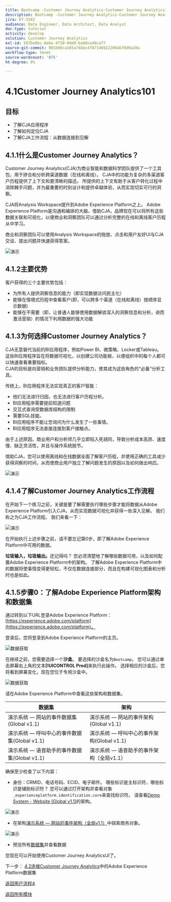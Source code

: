 ```yaml
---
title: Bootcamp -Customer Journey Analytics-Customer Journey Analytics101
description: Bootcamp -Customer Journey Analytics-Customer Journey Analytics101
jira: KT-5342
audience: Data Engineer, Data Architect, Data Analyst
doc-type: tutorial
activity: develop
solution: Customer Journey Analytics
exl-id: 587be8bc-8ebe-4f30-99d8-ba88ce40caf7
source-git-commit: 901b90ca165a74bbc4f871469222064b70d0a20a
workflow-type: tm+mt
source-wordcount: '875'
ht-degree: 0%

---
```


# 4.1Customer Journey Analytics101

## 目标

- 了解CJA应用程序
- 了解如何定位CJA
- 了解CJA工作流程：从数据连接到见解

## 4.1.1什么是Customer Journey Analytics？

Customer Journey Analytics(CJA)为商业智能和数据科学团队提供了一个工具包，用于拼合和分析跨渠道数据（在线和离线）。 CJA中的功能为复杂的多渠道客户历程提供了上下文和更清晰的描述。 所提供的上下文有助于从客户转化过程中消除棘手问题，并为最重要的时刻设计和提供卓越体验，从而实现切实可行的洞察。

CJA将Analysis Workspace提升到Adobe Experience Platform之上。 Adobe Experience Platform是沟通和编排的大脑，借助CJA，品牌现在可以将所有这些数据关联和可视化，以便商业和洞察团队可以通过分析完整的在线和离线客户历程从中学习。

商业和洞察团队可以使用Analysis Workspace的拖放、点击和用户友好UI与CJA交谈、提出问题并快速获得答案。

![演示](./images/cja-adv-analysis1.png)

## 4.1.2主要优势

客户获得的三个主要优势包括：

- 为所有人提供洞察信息的能力（即实现数据访问民主化）
- 能够在情境式历程中查看客户(即，可以跨多个渠道（在线和离线）按顺序显示数据)
- 能够在不需要（即，让普通人能够使用数据解锁深入的洞察信息和分析，进而激活营销）的情况下利用数据的强大功能

## 4.1.3为何选择Customer Journey Analytics？

CJA无意替代当前的BI应用程序，例如Power BI、微策略、Locker或Tableau。 这些BI应用程序旨在将数据可视化，以创建公司功能板，以便组织中的每个人都可以快速查看重要指标。\
CJA的目标是向营销和业务团队提供分析能力，使其成为这些角色的“必备”分析工具。

传统上，BI应用程序无法实现真正的客户智能：

- 他们无法进行归因，也无法进行客户历程分析。
- BI应用程序需要提前知道问题
- 交互式查询受数据库结构的限制
- 需要SQL技能。
- BI应用程序不能让您询问为什么发生了一些事情。
- BI应用程序无法直接连接到客户接触点。

由于上述原因，商业用户和分析师几乎立即陷入死胡同，导致分析成本高昂、速度慢、缺乏灵活性，并且与操作系统脱节。

借助CJA，您可以使用离线和在线数据全面了解客户历程，并使用正确的工具减少获得洞察的时间，从而使商业用户独立了解问题发生的原因以及如何做出响应。

![演示](./images/cja-use-case.png)

## 4.1.4了解Customer Journey Analytics工作流程

在开始下一个练习之前，关键是要了解需要执行哪些步骤才能将数据从Adobe Experience Platform引入CJA，从而实现数据可视化并获得一些深入见解。 我们称之为CJA工作流程。 我们来看一下：

![演示](./images/cja-work-flow.jpg)

在开始执行上述步骤之前，请不要忘记第0步，即了解Adobe Experience Platform中可用的数据。

**垃圾输入，垃圾输出。**&#x200B;还记得吗？ 您必须清楚地了解哪些数据可用，以及如何配置Adobe Experience Platform中的架构。 了解Adobe Experience Platform中的数据将使事情变得更轻松，不仅在数据连接部分，而且在构建可视化图表和分析时也是如此。

## 4.1.5步骤0：了解Adobe Experience Platform架构和数据集

通过转到以下URL登录Adobe Experience Platform： [https://experience.adobe.com/platform](https://experience.adobe.com/platform)。

登录后，您将登录到Adobe Experience Platform的主页。

![数据获取](../uc1/images/home.png)

在继续之前，您需要选择一个&#x200B;**沙盒**。 要选择的沙盒名为``Bootcamp``。 您可以通过单击屏幕右上角的文本&#x200B;**[!UICONTROL Prod]**&#x200B;来执行此操作。 选择相应的沙盒后，您将看到屏幕变化，现在您位于专用沙盒中。

![数据获取](../uc1/images/sb1.png)

请在Adobe Experience Platform中查看这些架构和数据集。

| 数据集 | 架构 |
| ----------------- |-------------| 
| 演示系统 — 网站的事件数据集(Global v1.1) | 演示系统 — 网站的事件架构(Global v1.1) |
| 演示系统 — 呼叫中心的事件数据集(Global v1.1) | 演示系统 — 呼叫中心的事件架构(Global v1.1) |
| 演示系统 — 语音助手的事件数据集(Global v1.1) | 演示系统 — 语音助手的事件架构（全局v1.1） |

确保至少检查了以下内容：

- 身份：CRMID、电话号码、ECID、电子邮件。 哪些标识是主标识符，哪些标识是辅助标识符？
您可以通过打开架构并查看对象`_experienceplatform.identification.core`来查找标识符。 请查看[Demo System - Website (Global v1.1)](https://experience.adobe.com/platform/schema)的架构。

![演示](./images/identity.png)

- 在架构[演示系统 — 网站的事件架构（全局v1.1）](https://experience.adobe.com/platform/schema)中探索商务对象。

![演示](./images/commerce.png)

- 预览所有[数据集](https://experience.adobe.com/platform/dataset/browse?limit=50&page=1&sortDescending=1&sortField=created)并查看数据

您现在可以开始使用Customer Journey AnalyticsUI了。

下一步： [4.2连接Customer Journey Analytics](./ex2.md)中的Adobe Experience Platform数据集

[返回用户流程4](./uc4.md)

[返回所有模块](../../overview.md)
